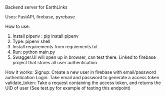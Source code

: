 Backend server for EarthLinks

Uses: FastAPI, firebase, pyrebase

How to use:
1. Install pipenv : pip install pipenv
2. Type: pipenv shell
3. Install requirements from requiements.txt 
4. Run: python main.py
5. Swagger.UI will open up in browser, can test there. Linked to firebase project that stores all user authentication

How it works:
Signup: Create a new user in firebase with email/password authentication
Login: Take email and password to generate a access token
validate_token: Take a request containing the access token, and returns the UID of user (See test.py for example of testing this endpoint)